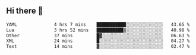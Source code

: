 ## Hi there 👋
<!--START_SECTION:waka-->

```txt
YAML              4 hrs 7 mins    ███████████░░░░░░░░░░░░░░   43.65 %
Lua               3 hrs 52 mins   ██████████▒░░░░░░░░░░░░░░   40.98 %
Other             37 mins         █▓░░░░░░░░░░░░░░░░░░░░░░░   06.63 %
XML               24 mins         █░░░░░░░░░░░░░░░░░░░░░░░░   04.27 %
Text              14 mins         ▓░░░░░░░░░░░░░░░░░░░░░░░░   02.47 %
```

<!--END_SECTION:waka-->
